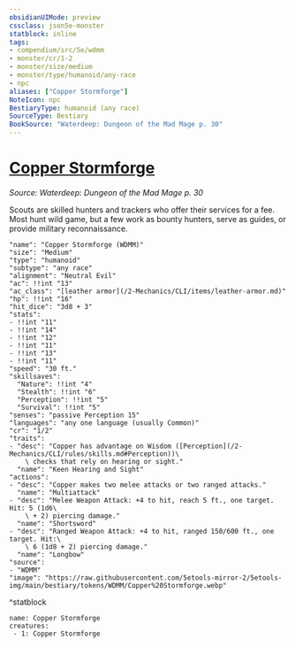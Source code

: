 ```yaml
---
obsidianUIMode: preview
cssclass: json5e-monster
statblock: inline
tags:
- compendium/src/5e/wdmm
- monster/cr/1-2
- monster/size/medium
- monster/type/humanoid/any-race
- npc
aliases: ["Copper Stormforge"]
NoteIcon: npc
BestiaryType: humanoid (any race)
SourceType: Bestiary
BookSource: "Waterdeep: Dungeon of the Mad Mage p. 30"
---
```

# [Copper Stormforge](2-Mechanics/CLI/bestiary/npc/copper-stormforge-wdmm.md)
*Source: Waterdeep: Dungeon of the Mad Mage p. 30*  

Scouts are skilled hunters and trackers who offer their services for a fee. Most hunt wild game, but a few work as bounty hunters, serve as guides, or provide military reconnaissance.

```statblock
"name": "Copper Stormforge (WDMM)"
"size": "Medium"
"type": "humanoid"
"subtype": "any race"
"alignment": "Neutral Evil"
"ac": !!int "13"
"ac_class": "[leather armor](/2-Mechanics/CLI/items/leather-armor.md)"
"hp": !!int "16"
"hit_dice": "3d8 + 3"
"stats":
- !!int "11"
- !!int "14"
- !!int "12"
- !!int "11"
- !!int "13"
- !!int "11"
"speed": "30 ft."
"skillsaves":
  "Nature": !!int "4"
  "Stealth": !!int "6"
  "Perception": !!int "5"
  "Survival": !!int "5"
"senses": "passive Perception 15"
"languages": "any one language (usually Common)"
"cr": "1/2"
"traits":
- "desc": "Copper has advantage on Wisdom ([Perception](/2-Mechanics/CLI/rules/skills.md#Perception))\
    \ checks that rely on hearing or sight."
  "name": "Keen Hearing and Sight"
"actions":
- "desc": "Copper makes two melee attacks or two ranged attacks."
  "name": "Multiattack"
- "desc": "Melee Weapon Attack: +4 to hit, reach 5 ft., one target. Hit: 5 (1d6\
    \ + 2) piercing damage."
  "name": "Shortsword"
- "desc": "Ranged Weapon Attack: +4 to hit, ranged 150/600 ft., one target. Hit:\
    \ 6 (1d8 + 2) piercing damage."
  "name": "Longbow"
"source":
- "WDMM"
"image": "https://raw.githubusercontent.com/5etools-mirror-2/5etools-img/main/bestiary/tokens/WDMM/Copper%20Stormforge.webp"
```
^statblock

```encounter-table
name: Copper Stormforge
creatures:
 - 1: Copper Stormforge
```